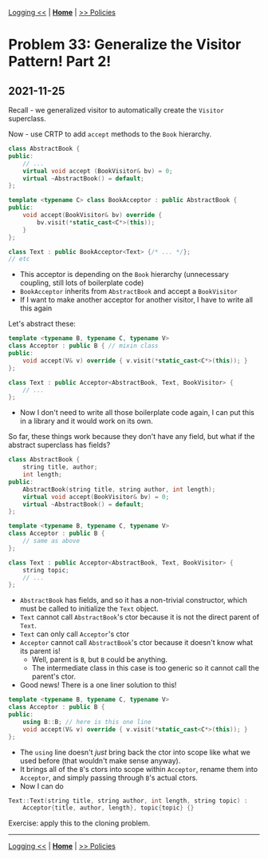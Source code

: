 [Logging <<](./problem_32.md) | [**Home**](../README.md) | [>> Policies](./problem_34.md) 
# Problem 33: Generalize the Visitor Pattern! Part 2!
## **2021-11-25**

Recall - we generalized visitor to automatically create the `Visitor` superclass.

Now - use CRTP to add `accept` methods to the `Book` hierarchy.

```cpp
class AbstractBook {
public: 
    // ...
    virtual void accept (BookVisitor& bv) = 0;
    virtual ~AbstractBook() = default;
};

template <typename C> class BookAcceptor : public AbstractBook {
public:
    void accept(BookVisitor& bv) override {
        bv.visit(*static_cast<C*>(this));
    }
};

class Text : public BookAcceptor<Text> {/* ... */};
// etc
```
- This acceptor is depending on the `Book` hierarchy (unnecessary coupling, still lots of boilerplate code)
- `BookAcceptor` inherits from `AbstractBook` and accept a `BookVisitor`
- If I want to make another acceptor for another visitor, I have to write all this again

Let's abstract these:
```cpp
template <typename B, typename C, typename V> 
class Acceptor : public B { // mixin class
public:
    void accept(V& v) override { v.visit(*static_cast<C*>(this)); }
};

class Text : public Acceptor<AbstractBook, Text, BookVisitor> {
    // ...
};
```
- Now I don't need to write all those boilerplate code again, I can put this in a library and it would work on its own.

So far, these things work because they don't have any field, but what if the abstract superclass has fields?
```cpp
class AbstractBook {
    string title, author;
    int length;
public:
    AbstractBook(string title, string author, int length);
    virtual void accept(BookVisitor& bv) = 0;
    virtual ~AbstractBook() = default;
};

template <typename B, typename C, typename V>
class Acceptor : public B {
    // same as above
};

class Text : public Acceptor<AbstractBook, Text, BookVisitor> {
    string topic;
    // ...
};
```
- `AbstractBook` has fields, and so it has a non-trivial constructor, which must be called to initialize the `Text` object.
- `Text` cannot call `AbstractBook`'s ctor because it is not the direct parent of `Text`. 
- `Text` can only call `Acceptor`'s ctor
- `Acceptor` cannot call `AbstractBook`'s ctor because it doesn't know what its parent is!
    - Well, parent is `B`, but `B` could be anything.
    - The intermediate class in this case is too generic so it cannot call the parent's ctor.
- Good news! There is a one liner solution to this!
```cpp
template <typename B, typename C, typename V>
class Acceptor : public B {
public:
    using B::B; // here is this one line
    void accept(V& v) override { v.visit(*static_cast<C*>(this)); }
};
```
- The `using` line doesn't _just_ bring back the ctor into scope like what we used before (that wouldn't make sense anyway).
- It brings all of the `B`'s ctors into scope within `Acceptor`, rename them into `Acceptor`, and simply passing through `B`'s actual ctors.
- Now I can do
```cpp
Text::Text(string title, string author, int length, string topic) :
    Acceptor{title, author, length}, topic{topic} {}
```

Exercise: apply this to the cloning problem.


---
[Logging <<](./problem_32.md) | [**Home**](../README.md) | [>> Policies](./problem_34.md) 
